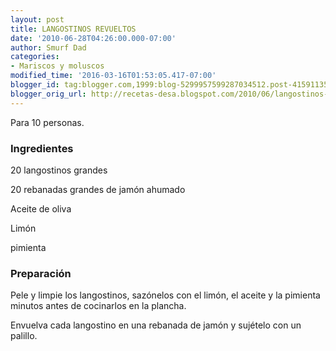 ```yaml
---
layout: post
title: LANGOSTINOS REVUELTOS
date: '2010-06-28T04:26:00.000-07:00'
author: Smurf Dad
categories:
- Mariscos y moluscos
modified_time: '2016-03-16T01:53:05.417-07:00'
blogger_id: tag:blogger.com,1999:blog-5299957599287034512.post-4159113528235616820
blogger_orig_url: http://recetas-desa.blogspot.com/2010/06/langostinos-revueltos.html
---
```


Para 10 personas.

<h3>Ingredientes</h3>
20 langostinos grandes

20 rebanadas grandes de jamón ahumado

Aceite de oliva

Limón

pimienta

<h3>Preparación</h3>
Pele y limpie los langostinos, sazónelos con el limón, el aceite y la pimienta minutos antes de cocinarlos en la plancha.

Envuelva cada langostino en una rebanada de jamón y sujételo con un palillo.
